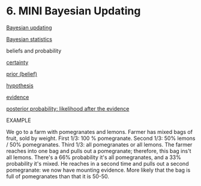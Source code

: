 # 6. MINI Bayesian Updating

[Bayesian updating](https://en.m.wikipedia.org/wiki/Bayes%27_theorem)

[Bayesian statistics](https://en.m.wikipedia.org/wiki/Bayesian_statistics)

beliefs and probability

[certainty](https://en.m.wikipedia.org/wiki/Certainty)

[prior (belief)](https://en.m.wikipedia.org/wiki/Prior_probability)

[hypothesis](https://en.m.wikipedia.org/wiki/Hypothesis)

[evidence](https://en.m.wikipedia.org/wiki/Evidence)

[posterior probability: likelihood after the evidence](https://en.m.wikipedia.org/wiki/Posterior_probability)

EXAMPLE

We go to a farm with pomegranates and lemons. Farmer has mixed bags of fruit, sold by weight. First 1/3: 100 % pomegranate. Second 1/3: 50% lemons / 50% pomegranates. Third 1/3: all pomegranates or all lemons. The farmer reaches into one bag and pulls out a pomegranate; therefore, this bag ins't all lemons. There's a 66% probability it's all pomegranates, and a 33% probability it's mixed.	He reaches in a second time and pulls out a second pomegranate: we now have mounting evidence. More likely that the bag is full of pomegranates than that it is 50-50.
